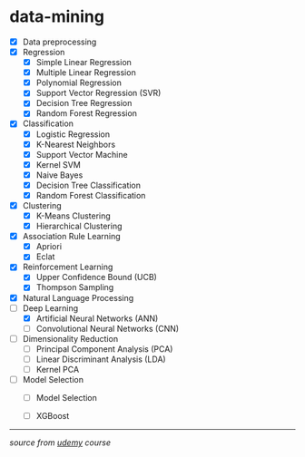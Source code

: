 # data-mining
- [x] Data preprocessing
- [x] Regression
  - [x] Simple Linear Regression
  - [x] Multiple Linear Regression
  - [x] Polynomial Regression
  - [x] Support Vector Regression (SVR)
  - [x] Decision Tree Regression
  - [x] Random Forest Regression
- [x] Classification
  - [x] Logistic Regression
  - [x] K-Nearest Neighbors
  - [x] Support Vector Machine
  - [x] Kernel SVM
  - [x] Naive Bayes
  - [x] Decision Tree Classification
  - [x] Random Forest Classification
- [x] Clustering
  - [x] K-Means Clustering
  - [x] Hierarchical Clustering
- [x] Association Rule Learning
  - [x] Apriori
  - [x] Eclat
- [x] Reinforcement Learning
  - [x] Upper Confidence Bound (UCB)
  - [x] Thompson Sampling
- [x] Natural Language Processing
- [ ] Deep Learning
  - [x] Artificial Neural Networks (ANN)
  - [ ] Convolutional Neural Networks (CNN)
- [ ] Dimensionality Reduction
  - [ ] Principal Component Analysis (PCA)
  - [ ] Linear Discriminant Analysis (LDA)
  - [ ] Kernel PCA
- [ ] Model Selection
  - [ ] Model Selection
  - [ ] XGBoost


---
*source from [udemy](https://www.udemy.com/machinelearning/learn/v4/content) course*